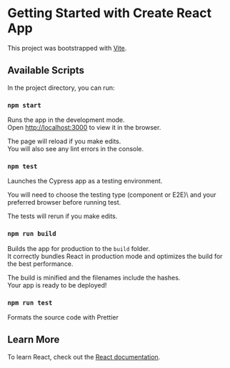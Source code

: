 # Getting Started with Create React App

This project was bootstrapped with [Vite](https://vitejs.dev/).

## Available Scripts

In the project directory, you can run:

### `npm start`

Runs the app in the development mode.\
Open [http://localhost:3000](http://localhost:3000) to view it in the browser.

The page will reload if you make edits.\
You will also see any lint errors in the console.

### `npm test`

Launches the Cypress app as a testing environment.

You will need to choose the testing type (component or E2E)\ and your preferred browser before running test.

The tests will rerun if you make edits.

### `npm run build`

Builds the app for production to the `build` folder.\
It correctly bundles React in production mode and optimizes the build for the best performance.

The build is minified and the filenames include the hashes.\
Your app is ready to be deployed!

### `npm run test`

Formats the source code with Prettier

## Learn More

To learn React, check out the [React documentation](https://reactjs.org/).
